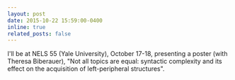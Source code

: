 ```yaml
---
layout: post
date: 2015-10-22 15:59:00-0400
inline: true
related_posts: false
---
```


I'll be at NELS 55 (Yale University), October 17-18, presenting a poster (with Theresa Biberauer), "Not all topics are equal: syntactic complexity and its effect on the acquisition of left-peripheral structures".
